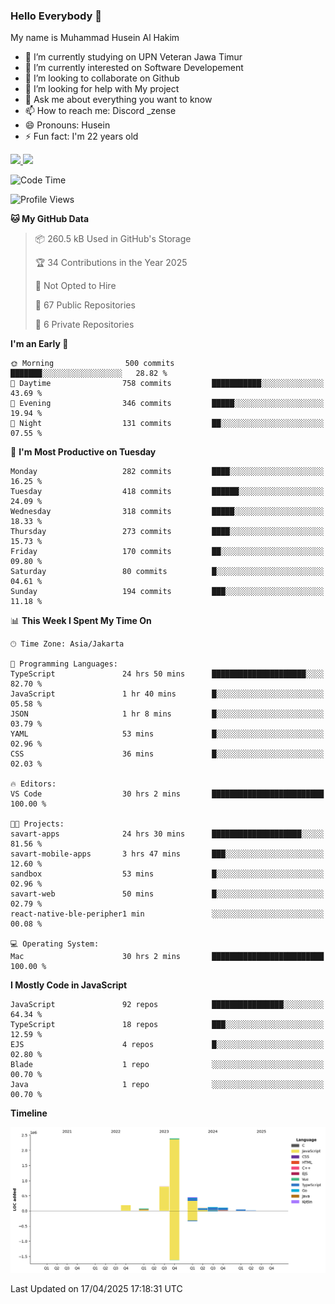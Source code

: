 ### Hello Everybody 👋

My name is Muhammad Husein Al Hakim

- 🔭 I’m currently studying on UPN Veteran Jawa Timur
- 🌱 I’m currently interested on Software Developement
- 👯 I’m looking to collaborate on Github
- 🤔 I’m looking for help with My project
- 💬 Ask me about everything you want to know
- 📫 How to reach me: Discord _zense
- 😄 Pronouns: Husein
- ⚡ Fun fact: I'm 22 years old

<p align="left">
<a href="https://github.com/huseinhq">
  <img height="180em" src="https://github-readme-stats-eight-theta.vercel.app/api?username=huseinhq&show_icons=true&theme=algolia&include_all_commits=true&count_private=true"/>
  <img height="180em" src="https://github-readme-stats-eight-theta.vercel.app/api/top-langs/?username=huseinhq&layout=compact&langs_count=8&theme=algolia"/>
</a>
</p>

<!--START_SECTION:waka-->
![Code Time](http://img.shields.io/badge/Code%20Time-2%2C025%20hrs%2029%20mins-blue)

![Profile Views](http://img.shields.io/badge/Profile%20Views-1-blue)

**🐱 My GitHub Data** 

> 📦 260.5 kB Used in GitHub's Storage 
 > 
> 🏆 34 Contributions in the Year 2025
 > 
> 🚫 Not Opted to Hire
 > 
> 📜 67 Public Repositories 
 > 
> 🔑 6 Private Repositories 
 > 
**I'm an Early 🐤** 

```text
🌞 Morning                500 commits         ███████░░░░░░░░░░░░░░░░░░   28.82 % 
🌆 Daytime                758 commits         ███████████░░░░░░░░░░░░░░   43.69 % 
🌃 Evening                346 commits         █████░░░░░░░░░░░░░░░░░░░░   19.94 % 
🌙 Night                  131 commits         ██░░░░░░░░░░░░░░░░░░░░░░░   07.55 % 
```
📅 **I'm Most Productive on Tuesday** 

```text
Monday                   282 commits         ████░░░░░░░░░░░░░░░░░░░░░   16.25 % 
Tuesday                  418 commits         ██████░░░░░░░░░░░░░░░░░░░   24.09 % 
Wednesday                318 commits         █████░░░░░░░░░░░░░░░░░░░░   18.33 % 
Thursday                 273 commits         ████░░░░░░░░░░░░░░░░░░░░░   15.73 % 
Friday                   170 commits         ██░░░░░░░░░░░░░░░░░░░░░░░   09.80 % 
Saturday                 80 commits          █░░░░░░░░░░░░░░░░░░░░░░░░   04.61 % 
Sunday                   194 commits         ███░░░░░░░░░░░░░░░░░░░░░░   11.18 % 
```


📊 **This Week I Spent My Time On** 

```text
🕑︎ Time Zone: Asia/Jakarta

💬 Programming Languages: 
TypeScript               24 hrs 50 mins      █████████████████████░░░░   82.70 % 
JavaScript               1 hr 40 mins        █░░░░░░░░░░░░░░░░░░░░░░░░   05.58 % 
JSON                     1 hr 8 mins         █░░░░░░░░░░░░░░░░░░░░░░░░   03.79 % 
YAML                     53 mins             █░░░░░░░░░░░░░░░░░░░░░░░░   02.96 % 
CSS                      36 mins             █░░░░░░░░░░░░░░░░░░░░░░░░   02.03 % 

🔥 Editors: 
VS Code                  30 hrs 2 mins       █████████████████████████   100.00 % 

🐱‍💻 Projects: 
savart-apps              24 hrs 30 mins      ████████████████████░░░░░   81.56 % 
savart-mobile-apps       3 hrs 47 mins       ███░░░░░░░░░░░░░░░░░░░░░░   12.60 % 
sandbox                  53 mins             █░░░░░░░░░░░░░░░░░░░░░░░░   02.96 % 
savart-web               50 mins             █░░░░░░░░░░░░░░░░░░░░░░░░   02.79 % 
react-native-ble-peripher1 min               ░░░░░░░░░░░░░░░░░░░░░░░░░   00.08 % 

💻 Operating System: 
Mac                      30 hrs 2 mins       █████████████████████████   100.00 % 
```

**I Mostly Code in JavaScript** 

```text
JavaScript               92 repos            ████████████████░░░░░░░░░   64.34 % 
TypeScript               18 repos            ███░░░░░░░░░░░░░░░░░░░░░░   12.59 % 
EJS                      4 repos             █░░░░░░░░░░░░░░░░░░░░░░░░   02.80 % 
Blade                    1 repo              ░░░░░░░░░░░░░░░░░░░░░░░░░   00.70 % 
Java                     1 repo              ░░░░░░░░░░░░░░░░░░░░░░░░░   00.70 % 
```



**Timeline**

![Lines of Code chart](https://raw.githubusercontent.com/HuseinHQ/HuseinHQ/main/assets/bar_graph.png)


 Last Updated on 17/04/2025 17:18:31 UTC
<!--END_SECTION:waka-->

